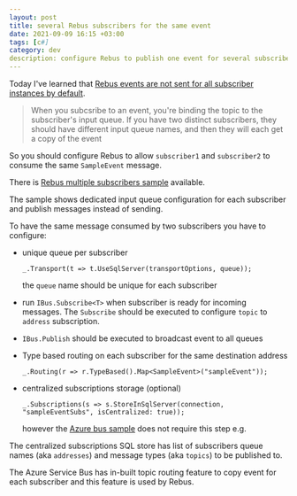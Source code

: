 ```yaml
---
layout: post
title: several Rebus subscribers for the same event
date: 2021-09-09 16:15 +03:00
tags: [c#]
category: dev
description: configure Rebus to publish one event for several subscriber instances
---
```


Today I've learned that 
[Rebus events are not sent for all subscriber instances by default](https://stackoverflow.com/questions/57366162/rebus-subscribing-to-events-in-asp-net-core).

> When you subcsribe to an event, you're binding the topic to the subscriber's input queue. 
If you have two distinct subscribers, they should have different input queue names, and then they will each get a copy of the event

So you should configure Rebus to allow `subscriber1` and `subscriber2` to consume the same `SampleEvent` message.

There is [Rebus multiple subscribers sample](https://github.com/rebus-org/RebusSamples/tree/master/PubSubCentralized) available.

The sample shows dedicated input queue configuration for each subscriber and publish messages instead of sending.

To have the same message consumed by two subscribers you have to configure:
* unique queue per subscriber 
  
  `_.Transport(t => t.UseSqlServer(transportOptions, queue));`

  the `queue` name should be unique for each subscriber 
* run `IBus.Subscribe<T>` when subscriber is ready for incoming messages.
  The `Subscribe` should be executed to configure `topic` to `address` subscription.  
* `IBus.Publish` should be executed to broadcast event to all queues
* Type based routing on each subscriber for the same destination address

  `_.Routing(r => r.TypeBased().Map<SampleEvent>("sampleEvent"));`
* centralized subscriptions storage (optional)

  `_.Subscriptions(s => s.StoreInSqlServer(connection, "sampleEventSubs", isCentralized: true));`
  
  however the [Azure bus sample](https://github.com/rebus-org/RebusSamples/tree/master/PubSubNative) does not require this step e.g.

The centralized subscriptions SQL store has list of subscribers queue names (aka `addresses`) and message types (aka `topics`) to be published to.

The Azure Service Bus has in-built topic routing feature to copy event for each subscriber and this feature is used by Rebus.
